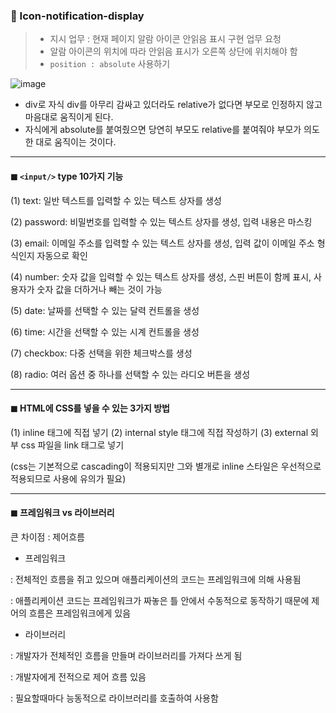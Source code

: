 ### 🔔 Icon-notification-display 
> * 지시 업무 : 현재 페이지 알람 아이콘 안읽음 표시 구현 업무 요청
> * 알람 아이콘의 위치에 따라 안읽음 표시가 오른쪽 상단에 위치해야 함
> * `position : absolute` 사용하기 

![image](https://github.com/Assignment-su/Icon-notification-display/assets/99783474/4b654ea1-69bd-43a4-b59c-f0a28c151ab6)

* div로 자식 div를 아무리 감싸고 있더라도 relative가 없다면 부모로 인정하지 않고 마음대로 움직이게 된다.
* 자식에게 absolute를 붙여줬으면 당연히 부모도 relative를 붙여줘야 부모가 의도한 대로 움직이는 것이다.

---

#### ◼ `<input/>` type 10가지 기능 

(1) text: 일반 텍스트를 입력할 수 있는 텍스트 상자를 생성

(2) password: 비밀번호를 입력할 수 있는 텍스트 상자를 생성, 입력 내용은 마스킹

(3) email: 이메일 주소를 입력할 수 있는 텍스트 상자를 생성, 입력 값이 이메일 주소 형식인지 자동으로 확인

(4) number: 숫자 값을 입력할 수 있는 텍스트 상자를 생성, 스핀 버튼이 함께 표시, 사용자가 숫자 값을 더하거나 빼는 것이 가능

(5) date: 날짜를 선택할 수 있는 달력 컨트롤을 생성

(6) time: 시간을 선택할 수 있는 시계 컨트롤을 생성

(7) checkbox: 다중 선택을 위한 체크박스를 생성

(8) radio: 여러 옵션 중 하나를 선택할 수 있는 라디오 버튼을 생성

---

#### ◼ HTML에 CSS를 넣을 수 있는 3가지 방법 

(1) inline 태그에 직접 넣기 
(2) internal style 태그에 직접 작성하기
(3) external 외부 css 파일을 link 태그로 넣기 

(css는 기본적으로 cascading이 적용되지만 그와 별개로 inline 스타일은 우선적으로 적용되므로 사용에 유의가 필요)


---

#### ◼ 프레임워크 vs 라이브러리

큰 차이점 : 제어흐름 

* 프레임워크

: 전체적인 흐름을 쥐고 있으며 애플리케이션의 코드는 프레임워크에 의해 사용됨 

: 애플리케이션 코드는 프레임워크가 짜놓은 틀 안에서 수동적으로 동작하기 때문에 제어의 흐름은 프레임워크에게 있음


* 라이브러리

: 개발자가 전체적인 흐름을 만들며 라이브러리를 가져다 쓰게 됨

: 개발자에게 전적으로 제어 흐름 있음

: 필요할때마다 능동적으로 라이브러리를 호출하여 사용함




